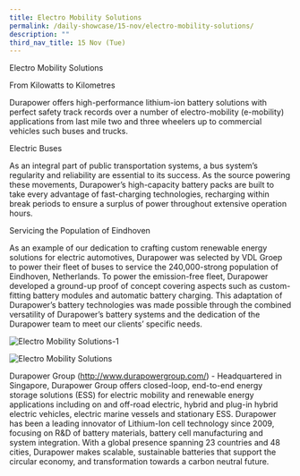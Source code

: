 ```yaml
---
title: Electro Mobility Solutions
permalink: /daily-showcase/15-nov/electro-mobility-solutions/
description: ""
third_nav_title: 15 Nov (Tue)
---
```

Electro Mobility Solutions  
  
From Kilowatts to Kilometres  
  
Durapower offers high-performance lithium-ion battery solutions with perfect safety track records over a number of electro-mobility (e-mobility) applications from last mile two and three wheelers up to commercial vehicles such buses and trucks.  
  
Electric Buses  
  
As an integral part of public transportation systems, a bus system’s regularity and reliability are essential to its success. As the source powering these movements, Durapower’s high-capacity battery packs are built to take every advantage of fast-charging technologies, recharging within break periods to ensure a surplus of power throughout extensive operation hours.  
  
Servicing the Population of Eindhoven    
  
As an example of our dedication to crafting custom renewable energy solutions for electric automotives, Durapower was selected by VDL Groep to power their fleet of buses to service the 240,000-strong population of Eindhoven, Netherlands. To power the emission-free fleet, Durapower developed a ground-up proof of concept covering aspects such as custom-fitting battery modules and automatic battery charging. This adaptation of Durapower’s battery technologies was made possible through the combined versatility of Durapower’s battery systems and the dedication of the Durapower team to meet our clients’ specific needs.

![Electro Mobility Solutions-1](https://www.cop-pavilion.gov.sg/images/Cluster%20B/15%20Nov/1.%20EDITS%20Durapower_Electro%20Mobility%20Solutions/Image1.webp)

![Electro Mobility Solutions](https://www.cop-pavilion.gov.sg/images/Cluster%20B/15%20Nov/1.%20EDITS%20Durapower_Electro%20Mobility%20Solutions/Image2.webp)

Durapower Group (http://www.durapowergroup.com/) - Headquartered in Singapore, Durapower Group offers closed-loop, end-to-end energy storage solutions (ESS) for electric mobility and renewable energy applications including on and off-road electric, hybrid and plug-in hybrid electric vehicles, electric marine vessels and stationary ESS. Durapower has been a leading innovator of Lithium-Ion cell technology since 2009, focusing on R&D of battery materials, battery cell manufacturing and system integration. With a global presence spanning 23 countries and 48 cities, Durapower makes scalable, sustainable batteries that support the circular economy, and transformation towards a carbon neutral future.